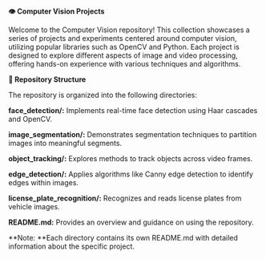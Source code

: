 **👁️ Computer Vision Projects**


Welcome to the Computer Vision repository! This collection showcases a series of projects and experiments centered around computer vision, utilizing popular libraries such as OpenCV and Python. Each project is designed to explore different aspects of image and video processing, offering hands-on experience with various techniques and algorithms.

**📁 Repository Structure**

The repository is organized into the following directories:

**face_detection/:** Implements real-time face detection using Haar cascades and OpenCV.

**image_segmentation/:** Demonstrates segmentation techniques to partition images into meaningful segments.

**object_tracking/:** Explores methods to track objects across video frames.

**edge_detection/:** Applies algorithms like Canny edge detection to identify edges within images.

**license_plate_recognition/:** Recognizes and reads license plates from vehicle images.

**README.md:** Provides an overview and guidance on using the repository.

**Note: **Each directory contains its own README.md with detailed information about the specific project.
